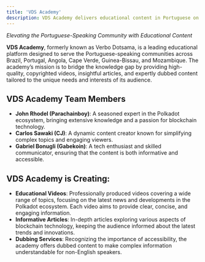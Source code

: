 ```yaml
---
title: 'VDS Academy'
description: VDS Academy delivers educational content in Portuguese on the latest Polkadot news through videos, articles, and dubbing.
---
```


*Elevating the Portuguese-Speaking Community with Educational Content*

**VDS Academy**, formerly known as Verbo Dotsama, is a leading educational platform designed to serve the Portuguese-speaking communities across Brazil, Portugal, Angola, Cape Verde, Guinea-Bissau, and Mozambique. The academy’s mission is to bridge the knowledge gap by providing high-quality, copyrighted videos, insightful articles, and expertly dubbed content tailored to the unique needs and interests of its audience.

## VDS Academy Team Members
- **John Rhodel (Parachainboy)**: A seasoned expert in the Polkadot ecosystem, bringing extensive knowledge and a passion for blockchain technology.
- **Carlos Sawaki (CJ)**: A dynamic content creator known for simplifying complex topics and engaging viewers.
- **Gabriel Bonugli (Gabekoin)**: A tech enthusiast and skilled communicator, ensuring that the content is both informative and accessible.

## VDS Academy is Creating:
- **Educational Videos**: Professionally produced videos covering a wide range of topics, focusing on the latest news and developments in the Polkadot ecosystem. Each video aims to provide clear, concise, and engaging information.
- **Informative Articles**: In-depth articles exploring various aspects of blockchain technology, keeping the audience informed about the latest trends and innovations.
- **Dubbing Services**: Recognizing the importance of accessibility, the academy offers dubbed content to make complex information understandable for non-English speakers.
